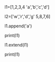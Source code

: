l1=[1,2,3,4 'a','b','c','d']

l2=['w','r','d','g' 5,8,7,6]

l1.append('a')

print(l1)

l1.extend(l1)

print(l1)

